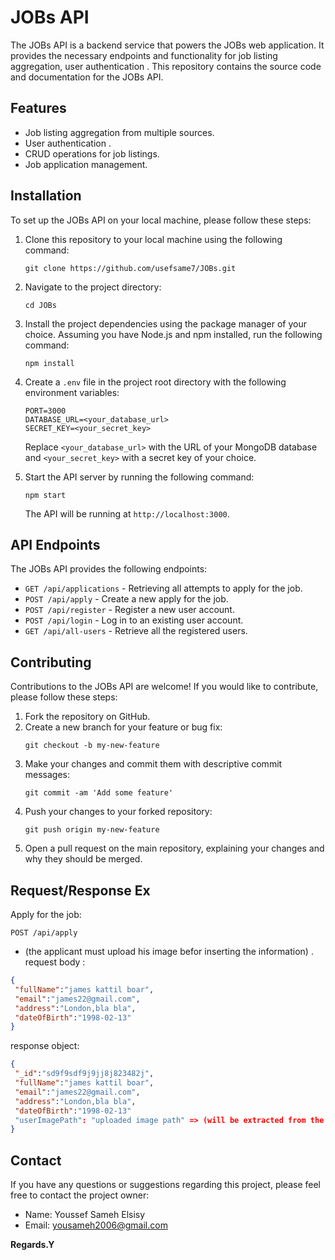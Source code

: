 
# JOBs API


The JOBs API is a backend service that powers the JOBs web application. It provides the necessary endpoints and functionality for job listing aggregation, user authentication . This repository contains the source code and documentation for the JOBs API.

## Features

- Job listing aggregation from multiple sources.
- User authentication .
- CRUD operations for job listings.
- Job application management.


## Installation

To set up the JOBs API on your local machine, please follow these steps:

1. Clone this repository to your local machine using the following command:

   ```shell
   git clone https://github.com/usefsame7/JOBs.git
   ```

2. Navigate to the project directory:

   ```shell
   cd JOBs
   ```

3. Install the project dependencies using the package manager of your choice. Assuming you have Node.js and npm installed, run the following command:

   ```shell
   npm install
   ```

4. Create a `.env` file in the project root directory with the following environment variables:

   ```
   PORT=3000
   DATABASE_URL=<your_database_url>
   SECRET_KEY=<your_secret_key>
   ```

   Replace `<your_database_url>` with the URL of your MongoDB database and `<your_secret_key>` with a secret key of your choice.

5. Start the API server by running the following command:

   ```shell
   npm start
   ```

   The API will be running at `http://localhost:3000`.

## API Endpoints

The JOBs API provides the following endpoints:

- `GET /api/applications` - Retrieving all attempts to apply for the job.
- `POST /api/apply` - Create a new apply for the job.
- `POST /api/register` - Register a new user account.
- `POST /api/login` - Log in to an existing user account.
- `GET /api/all-users` - Retrieve all the registered users.



## Contributing

Contributions to the JOBs API are welcome! If you would like to contribute, please follow these steps:

1. Fork the repository on GitHub.
2. Create a new branch for your feature or bug fix:
   ```shell
   git checkout -b my-new-feature
   ```
3. Make your changes and commit them with descriptive commit messages:
   ```shell
   git commit -am 'Add some feature'
   ```
4. Push your changes to your forked repository:
   ```shell
   git push origin my-new-feature
   ```
5. Open a pull request on the main repository, explaining your changes and why they should be merged.



## Request/Response Ex
Apply for the job:
```http
POST /api/apply
```
 - (the applicant must upload his image befor inserting the information) . request body : 
```json
{ 
 "fullName":"james kattil boar", 
 "email":"james22@gmail.com", 
 "address":"London,bla bla", 
 "dateOfBirth":"1998-02-13" 
}
```

response object:
```json
{
 "_id":"sd9f9sdf9j9jj8j823482j", 
 "fullName":"james kattil boar", 
 "email":"james22@gmail.com", 
 "address":"London,bla bla", 
 "dateOfBirth":"1998-02-13" 
 "userImagePath": "uploaded image path" => (will be extracted from the 'req.file' object)
}
```

## Contact

If you have any questions or suggestions regarding this project, please feel free to contact the project owner:

- Name: Youssef Sameh Elsisy
- Email: yousameh2006@gmail.com
 
 
 
 
 **Regards.Y**
 
 
 
 
 
